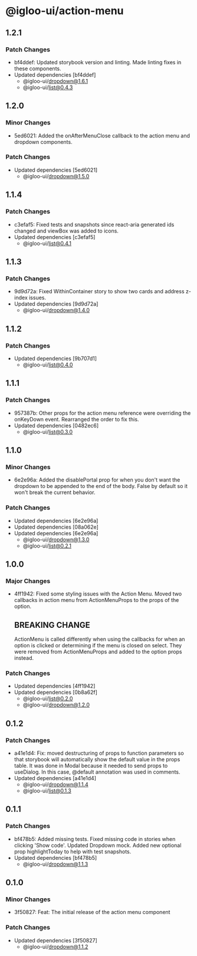 # @igloo-ui/action-menu

## 1.2.1

### Patch Changes

- bf4ddef: Updated storybook version and linting. Made linting fixes in these components.
- Updated dependencies [bf4ddef]
  - @igloo-ui/dropdown@1.6.1
  - @igloo-ui/list@0.4.3

## 1.2.0

### Minor Changes

- 5ed6021: Added the onAfterMenuClose callback to the action menu and dropdown components.

### Patch Changes

- Updated dependencies [5ed6021]
  - @igloo-ui/dropdown@1.5.0

## 1.1.4

### Patch Changes

- c3efaf5: Fixed tests and snapshots since react-aria generated ids changed and viewBox was added to icons.
- Updated dependencies [c3efaf5]
  - @igloo-ui/list@0.4.1

## 1.1.3

### Patch Changes

- 9d9d72a: Fixed WithinContainer story to show two cards and address z-index issues.
- Updated dependencies [9d9d72a]
  - @igloo-ui/dropdown@1.4.0

## 1.1.2

### Patch Changes

- Updated dependencies [9b707d1]
  - @igloo-ui/list@0.4.0

## 1.1.1

### Patch Changes

- 957387b: Other props for the action menu reference were overriding the onKeyDown event. Rearranged the order to fix this.
- Updated dependencies [0482ec6]
  - @igloo-ui/list@0.3.0

## 1.1.0

### Minor Changes

- 6e2e96a: Added the disablePortal prop for when you don't want the dropdown to be appended to the end of the body. False by default so it won't break the current behavior.

### Patch Changes

- Updated dependencies [6e2e96a]
- Updated dependencies [08a062e]
- Updated dependencies [6e2e96a]
  - @igloo-ui/dropdown@1.3.0
  - @igloo-ui/list@0.2.1

## 1.0.0

### Major Changes

- 4ff1942: Fixed some styling issues with the Action Menu. Moved two callbacks in action menu from ActionMenuProps to the props of the option.

  ## BREAKING CHANGE

  ActionMenu is called differently when using the callbacks for when an option is clicked or determining if the menu is closed on select. They were removed from ActionMenuProps and added to the option props instead.

### Patch Changes

- Updated dependencies [4ff1942]
- Updated dependencies [0b8a62f]
  - @igloo-ui/list@0.2.0
  - @igloo-ui/dropdown@1.2.0

## 0.1.2

### Patch Changes

- a41e1d4: Fix: moved destructuring of props to function parameters so that storybook will automatically show the default value in the props table. It was done in Modal because it needed to send props to useDialog. In this case, @default annotation was used in comments.
- Updated dependencies [a41e1d4]
  - @igloo-ui/dropdown@1.1.4
  - @igloo-ui/list@0.1.3

## 0.1.1

### Patch Changes

- bf478b5: Added missing tests. Fixed missing code in stories when clicking 'Show code'. Updated Dropdown mock. Added new optional prop highlightToday to help with test snapshots.
- Updated dependencies [bf478b5]
  - @igloo-ui/dropdown@1.1.3

## 0.1.0

### Minor Changes

- 3f50827: Feat: The initial release of the action menu component

### Patch Changes

- Updated dependencies [3f50827]
  - @igloo-ui/dropdown@1.1.2
